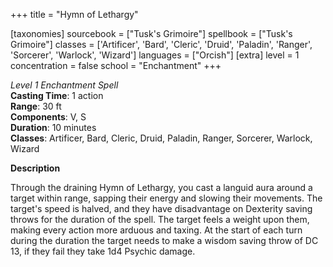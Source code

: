 +++
title = "Hymn of Lethargy"

[taxonomies]
sourcebook = ["Tusk's Grimoire"]
spellbook = ["Tusk's Grimoire"]
classes = ['Artificer', 'Bard', 'Cleric', 'Druid', 'Paladin', 'Ranger', 'Sorcerer', 'Warlock', 'Wizard']
languages = ["Orcish"]
[extra]
level = 1
concentration = false
school = "Enchantment"
+++

*Level 1 Enchantment Spell*  
**Casting Time**: 1 action  
**Range**: 30 ft  
**Components**: V, S  
**Duration**: 10 minutes  
**Classes**: Artificer, Bard, Cleric, Druid, Paladin, Ranger, Sorcerer, Warlock, Wizard  

**Description**


Through the draining Hymn of Lethargy, you cast a languid aura around a target within range, sapping their energy and slowing their movements. The target's speed is halved, and they have disadvantage on Dexterity saving throws for the duration of the spell. The target feels a weight upon them, making every action more arduous and taxing. At the start of each turn during the duration the target needs to make a wisdom saving throw of DC 13, if they fail they take 1d4 Psychic damage.



